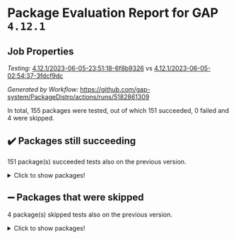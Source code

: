 # Package Evaluation Report for GAP `4.12.1`

## Job Properties

*Testing:* [4.12.1/2023-06-05-23:51:18-6f8b9326](https://github.com/gap-system/PackageDistro/blob/data/reports/4.12.1/2023-06-05-23:51:18-6f8b9326) vs [4.12.1/2023-06-05-02:54:37-3fdcf9dc](https://github.com/gap-system/PackageDistro/blob/data/reports/4.12.1/2023-06-05-02:54:37-3fdcf9dc)

*Generated by Workflow:* https://github.com/gap-system/PackageDistro/actions/runs/5182861309

In total, 155 packages were tested, out of which 151 succeeded, 0 failed and 4 were skipped.

## :heavy_check_mark: Packages still succeeding

151 package(s) succeeded tests also on the previous version.
<details><summary>Click to show packages!</summary>

- 4ti2interface 2023.02-04 [(success)](https://github.com/gap-system/PackageDistro/actions/runs/5182861309/jobs/9340234764)
- ace 5.6.2 [(success)](https://github.com/gap-system/PackageDistro/actions/runs/5182861309/jobs/9340234845)
- aclib 1.3.2 [(success)](https://github.com/gap-system/PackageDistro/actions/runs/5182861309/jobs/9340234907)
- agt 0.3.1 [(success)](https://github.com/gap-system/PackageDistro/actions/runs/5182861309/jobs/9340234980)
- alnuth 3.2.1 [(success)](https://github.com/gap-system/PackageDistro/actions/runs/5182861309/jobs/9340235038)
- anupq 3.3.0 [(success)](https://github.com/gap-system/PackageDistro/actions/runs/5182861309/jobs/9340235109)
- atlasrep 2.1.6 [(success)](https://github.com/gap-system/PackageDistro/actions/runs/5182861309/jobs/9340235169)
- autodoc 2022.10.20 [(success)](https://github.com/gap-system/PackageDistro/actions/runs/5182861309/jobs/9340235225)
- automata 1.15 [(success)](https://github.com/gap-system/PackageDistro/actions/runs/5182861309/jobs/9340235286)
- automgrp 1.3.2 [(success)](https://github.com/gap-system/PackageDistro/actions/runs/5182861309/jobs/9340235354)
- autpgrp 1.11 [(success)](https://github.com/gap-system/PackageDistro/actions/runs/5182861309/jobs/9340235427)
- cap 2023.05-12 [(success)](https://github.com/gap-system/PackageDistro/actions/runs/5182861309/jobs/9340235503)
- caratinterface 2.3.5 [(success)](https://github.com/gap-system/PackageDistro/actions/runs/5182861309/jobs/9340235569)
- cddinterface 2022.11.01 [(success)](https://github.com/gap-system/PackageDistro/actions/runs/5182861309/jobs/9340235635)
- circle 1.6.6 [(success)](https://github.com/gap-system/PackageDistro/actions/runs/5182861309/jobs/9340235718)
- classicpres 1.22 [(success)](https://github.com/gap-system/PackageDistro/actions/runs/5182861309/jobs/9340235811)
- cohomolo 1.6.11 [(success)](https://github.com/gap-system/PackageDistro/actions/runs/5182861309/jobs/9340235887)
- congruence 1.2.5 [(success)](https://github.com/gap-system/PackageDistro/actions/runs/5182861309/jobs/9340235948)
- corelg 1.56 [(success)](https://github.com/gap-system/PackageDistro/actions/runs/5182861309/jobs/9340236003)
- crime 1.6 [(success)](https://github.com/gap-system/PackageDistro/actions/runs/5182861309/jobs/9340236061)
- crisp 1.4.6 [(success)](https://github.com/gap-system/PackageDistro/actions/runs/5182861309/jobs/9340236123)
- crypting 0.10.4 [(success)](https://github.com/gap-system/PackageDistro/actions/runs/5182861309/jobs/9340236187)
- cryst 4.1.26 [(success)](https://github.com/gap-system/PackageDistro/actions/runs/5182861309/jobs/9340236255)
- crystcat 1.1.10 [(success)](https://github.com/gap-system/PackageDistro/actions/runs/5182861309/jobs/9340236327)
- ctbllib 1.3.6 [(success)](https://github.com/gap-system/PackageDistro/actions/runs/5182861309/jobs/9340236394)
- cubefree 1.19 [(success)](https://github.com/gap-system/PackageDistro/actions/runs/5182861309/jobs/9340236455)
- curlinterface 2.3.2 [(success)](https://github.com/gap-system/PackageDistro/actions/runs/5182861309/jobs/9340236518)
- cvec 2.8.1 [(success)](https://github.com/gap-system/PackageDistro/actions/runs/5182861309/jobs/9340236589)
- datastructures 0.3.0 [(success)](https://github.com/gap-system/PackageDistro/actions/runs/5182861309/jobs/9340236653)
- deepthought 1.0.6 [(success)](https://github.com/gap-system/PackageDistro/actions/runs/5182861309/jobs/9340236780)
- design 1.8 [(success)](https://github.com/gap-system/PackageDistro/actions/runs/5182861309/jobs/9340236874)
- difsets 2.3.1 [(success)](https://github.com/gap-system/PackageDistro/actions/runs/5182861309/jobs/9340236948)
- digraphs 1.6.2 [(success)](https://github.com/gap-system/PackageDistro/actions/runs/5182861309/jobs/9340237020)
- edim 1.3.7 [(success)](https://github.com/gap-system/PackageDistro/actions/runs/5182861309/jobs/9340237092)
- example 4.3.4 [(success)](https://github.com/gap-system/PackageDistro/actions/runs/5182861309/jobs/9340237168)
- examplesforhomalg 2023.02-04 [(success)](https://github.com/gap-system/PackageDistro/actions/runs/5182861309/jobs/9340237257)
- factint 1.6.3 [(success)](https://github.com/gap-system/PackageDistro/actions/runs/5182861309/jobs/9340237349)
- ferret 1.0.9 [(success)](https://github.com/gap-system/PackageDistro/actions/runs/5182861309/jobs/9340237445)
- fga 1.5.0 [(success)](https://github.com/gap-system/PackageDistro/actions/runs/5182861309/jobs/9340237522)
- fining 1.5.5 [(success)](https://github.com/gap-system/PackageDistro/actions/runs/5182861309/jobs/9340237598)
- float 1.0.3 [(success)](https://github.com/gap-system/PackageDistro/actions/runs/5182861309/jobs/9340237671)
- format 1.4.3 [(success)](https://github.com/gap-system/PackageDistro/actions/runs/5182861309/jobs/9340237758)
- forms 1.2.9 [(success)](https://github.com/gap-system/PackageDistro/actions/runs/5182861309/jobs/9340237883)
- fplsa 1.2.6 [(success)](https://github.com/gap-system/PackageDistro/actions/runs/5182861309/jobs/9340237958)
- fr 2.4.12 [(success)](https://github.com/gap-system/PackageDistro/actions/runs/5182861309/jobs/9340238033)
- francy 2.0.3 [(success)](https://github.com/gap-system/PackageDistro/actions/runs/5182861309/jobs/9340238106)
- fwtree 1.3 [(success)](https://github.com/gap-system/PackageDistro/actions/runs/5182861309/jobs/9340238208)
- gapdoc 1.6.6 [(success)](https://github.com/gap-system/PackageDistro/actions/runs/5182861309/jobs/9340238331)
- gauss 2023.02-04 [(success)](https://github.com/gap-system/PackageDistro/actions/runs/5182861309/jobs/9340238428)
- gaussforhomalg 2023.02-04 [(success)](https://github.com/gap-system/PackageDistro/actions/runs/5182861309/jobs/9340238504)
- gbnp 1.0.5 [(success)](https://github.com/gap-system/PackageDistro/actions/runs/5182861309/jobs/9340238580)
- generalizedmorphismsforcap 2023.03-01 [(success)](https://github.com/gap-system/PackageDistro/actions/runs/5182861309/jobs/9340238665)
- genss 1.6.8 [(success)](https://github.com/gap-system/PackageDistro/actions/runs/5182861309/jobs/9340238778)
- gradedmodules 2023.02-04 [(success)](https://github.com/gap-system/PackageDistro/actions/runs/5182861309/jobs/9340238897)
- gradedringforhomalg 2023.02-04 [(success)](https://github.com/gap-system/PackageDistro/actions/runs/5182861309/jobs/9340239023)
- grape 4.9.0 [(success)](https://github.com/gap-system/PackageDistro/actions/runs/5182861309/jobs/9340239099)
- groupoids 1.73 [(success)](https://github.com/gap-system/PackageDistro/actions/runs/5182861309/jobs/9340239182)
- grpconst 2.6.4 [(success)](https://github.com/gap-system/PackageDistro/actions/runs/5182861309/jobs/9340239261)
- guarana 0.96.3 [(success)](https://github.com/gap-system/PackageDistro/actions/runs/5182861309/jobs/9340239333)
- guava 3.18 [(success)](https://github.com/gap-system/PackageDistro/actions/runs/5182861309/jobs/9340239417)
- hap 1.56 [(success)](https://github.com/gap-system/PackageDistro/actions/runs/5182861309/jobs/9340239486)
- hapcryst 0.1.15 [(success)](https://github.com/gap-system/PackageDistro/actions/runs/5182861309/jobs/9340239538)
- hecke 1.5.3 [(success)](https://github.com/gap-system/PackageDistro/actions/runs/5182861309/jobs/9340239609)
- help 3.5 [(success)](https://github.com/gap-system/PackageDistro/actions/runs/5182861309/jobs/9340239682)
- homalg 2023.02-05 [(success)](https://github.com/gap-system/PackageDistro/actions/runs/5182861309/jobs/9340239747)
- homalgtocas 2023.02-04 [(success)](https://github.com/gap-system/PackageDistro/actions/runs/5182861309/jobs/9340239842)
- idrel 2.45 [(success)](https://github.com/gap-system/PackageDistro/actions/runs/5182861309/jobs/9340239922)
- images 1.3.1 [(success)](https://github.com/gap-system/PackageDistro/actions/runs/5182861309/jobs/9340240001)
- intpic 0.3.0 [(success)](https://github.com/gap-system/PackageDistro/actions/runs/5182861309/jobs/9340240078)
- io 4.8.1 [(success)](https://github.com/gap-system/PackageDistro/actions/runs/5182861309/jobs/9340240150)
- io_forhomalg 2023.02-04 [(success)](https://github.com/gap-system/PackageDistro/actions/runs/5182861309/jobs/9340240237)
- irredsol 1.4.4 [(success)](https://github.com/gap-system/PackageDistro/actions/runs/5182861309/jobs/9340240302)
- json 2.1.1 [(success)](https://github.com/gap-system/PackageDistro/actions/runs/5182861309/jobs/9340240397)
- jupyterkernel 1.5.0 [(success)](https://github.com/gap-system/PackageDistro/actions/runs/5182861309/jobs/9340240503)
- jupyterviz 1.5.6 [(success)](https://github.com/gap-system/PackageDistro/actions/runs/5182861309/jobs/9340240590)
- kan 1.35 [(success)](https://github.com/gap-system/PackageDistro/actions/runs/5182861309/jobs/9340240663)
- kbmag 1.5.11 [(success)](https://github.com/gap-system/PackageDistro/actions/runs/5182861309/jobs/9340240725)
- laguna 3.9.6 [(success)](https://github.com/gap-system/PackageDistro/actions/runs/5182861309/jobs/9340240782)
- liealgdb 2.2.1 [(success)](https://github.com/gap-system/PackageDistro/actions/runs/5182861309/jobs/9340240839)
- liepring 2.8 [(success)](https://github.com/gap-system/PackageDistro/actions/runs/5182861309/jobs/9340240879)
- liering 2.4.2 [(success)](https://github.com/gap-system/PackageDistro/actions/runs/5182861309/jobs/9340240949)
- linearalgebraforcap 2023.06-01 [(success)](https://github.com/gap-system/PackageDistro/actions/runs/5182861309/jobs/9340241038)
- localizeringforhomalg 2023.02-04 [(success)](https://github.com/gap-system/PackageDistro/actions/runs/5182861309/jobs/9340241090)
- loops 3.4.3 [(success)](https://github.com/gap-system/PackageDistro/actions/runs/5182861309/jobs/9340241151)
- lpres 1.0.3 [(success)](https://github.com/gap-system/PackageDistro/actions/runs/5182861309/jobs/9340241207)
- majoranaalgebras 1.5.1 [(success)](https://github.com/gap-system/PackageDistro/actions/runs/5182861309/jobs/9340241263)
- mapclass 1.4.6 [(success)](https://github.com/gap-system/PackageDistro/actions/runs/5182861309/jobs/9340241314)
- matgrp 0.70 [(success)](https://github.com/gap-system/PackageDistro/actions/runs/5182861309/jobs/9340241375)
- matricesforhomalg 2023.02-04 [(success)](https://github.com/gap-system/PackageDistro/actions/runs/5182861309/jobs/9340241433)
- modisom 2.5.4 [(success)](https://github.com/gap-system/PackageDistro/actions/runs/5182861309/jobs/9340241491)
- modulepresentationsforcap 2023.06-01 [(success)](https://github.com/gap-system/PackageDistro/actions/runs/5182861309/jobs/9340241547)
- modules 2023.02-04 [(success)](https://github.com/gap-system/PackageDistro/actions/runs/5182861309/jobs/9340241597)
- monoidalcategories 2023.05-03 [(success)](https://github.com/gap-system/PackageDistro/actions/runs/5182861309/jobs/9340241647)
- nconvex 2022.09-01 [(success)](https://github.com/gap-system/PackageDistro/actions/runs/5182861309/jobs/9340241696)
- nilmat 1.4.2 [(success)](https://github.com/gap-system/PackageDistro/actions/runs/5182861309/jobs/9340241754)
- nock 1.5 [(success)](https://github.com/gap-system/PackageDistro/actions/runs/5182861309/jobs/9340241798)
- normalizinterface 1.3.6 [(success)](https://github.com/gap-system/PackageDistro/actions/runs/5182861309/jobs/9340241847)
- nq 2.5.10 [(success)](https://github.com/gap-system/PackageDistro/actions/runs/5182861309/jobs/9340241892)
- numericalsgps 1.3.1 [(success)](https://github.com/gap-system/PackageDistro/actions/runs/5182861309/jobs/9340241943)
- openmath 11.5.3 [(success)](https://github.com/gap-system/PackageDistro/actions/runs/5182861309/jobs/9340241991)
- orb 4.9.0 [(success)](https://github.com/gap-system/PackageDistro/actions/runs/5182861309/jobs/9340242049)
- packagemanager 1.4.1 [(success)](https://github.com/gap-system/PackageDistro/actions/runs/5182861309/jobs/9340242100)
- patternclass 2.4.3 [(success)](https://github.com/gap-system/PackageDistro/actions/runs/5182861309/jobs/9340242155)
- permut 2.0.4 [(success)](https://github.com/gap-system/PackageDistro/actions/runs/5182861309/jobs/9340242207)
- polenta 1.3.10 [(success)](https://github.com/gap-system/PackageDistro/actions/runs/5182861309/jobs/9340242261)
- polymaking 0.8.6 [(success)](https://github.com/gap-system/PackageDistro/actions/runs/5182861309/jobs/9340242316)
- primgrp 3.4.4 [(success)](https://github.com/gap-system/PackageDistro/actions/runs/5182861309/jobs/9340242359)
- profiling 2.5.2 [(success)](https://github.com/gap-system/PackageDistro/actions/runs/5182861309/jobs/9340242415)
- qpa 1.34 [(success)](https://github.com/gap-system/PackageDistro/actions/runs/5182861309/jobs/9340242462)
- quagroup 1.8.3 [(success)](https://github.com/gap-system/PackageDistro/actions/runs/5182861309/jobs/9340242519)
- radiroot 2.9 [(success)](https://github.com/gap-system/PackageDistro/actions/runs/5182861309/jobs/9340242567)
- rcwa 4.7.1 [(success)](https://github.com/gap-system/PackageDistro/actions/runs/5182861309/jobs/9340242618)
- rds 1.8 [(success)](https://github.com/gap-system/PackageDistro/actions/runs/5182861309/jobs/9340242684)
- recog 1.4.2 [(success)](https://github.com/gap-system/PackageDistro/actions/runs/5182861309/jobs/9340242750)
- repndecomp 1.3.0 [(success)](https://github.com/gap-system/PackageDistro/actions/runs/5182861309/jobs/9340242816)
- repsn 3.1.1 [(success)](https://github.com/gap-system/PackageDistro/actions/runs/5182861309/jobs/9340242887)
- resclasses 4.7.3 [(success)](https://github.com/gap-system/PackageDistro/actions/runs/5182861309/jobs/9340242975)
- ringsforhomalg 2023.02-05 [(success)](https://github.com/gap-system/PackageDistro/actions/runs/5182861309/jobs/9340243046)
- sco 2023.02-04 [(success)](https://github.com/gap-system/PackageDistro/actions/runs/5182861309/jobs/9340243123)
- scscp 2.4.1 [(success)](https://github.com/gap-system/PackageDistro/actions/runs/5182861309/jobs/9340243189)
- semigroups 5.2.1 [(success)](https://github.com/gap-system/PackageDistro/actions/runs/5182861309/jobs/9340243249)
- sglppow 2.3 [(success)](https://github.com/gap-system/PackageDistro/actions/runs/5182861309/jobs/9340243318)
- sgpviz 0.999.5 [(success)](https://github.com/gap-system/PackageDistro/actions/runs/5182861309/jobs/9340243394)
- simpcomp 2.1.14 [(success)](https://github.com/gap-system/PackageDistro/actions/runs/5182861309/jobs/9340243475)
- singular 2023.02.09 [(success)](https://github.com/gap-system/PackageDistro/actions/runs/5182861309/jobs/9340243529)
- sl2reps 1.1 [(success)](https://github.com/gap-system/PackageDistro/actions/runs/5182861309/jobs/9340243608)
- sla 1.5.3 [(success)](https://github.com/gap-system/PackageDistro/actions/runs/5182861309/jobs/9340243657)
- smallgrp 1.5.3 [(success)](https://github.com/gap-system/PackageDistro/actions/runs/5182861309/jobs/9340243745)
- smallsemi 0.6.13 [(success)](https://github.com/gap-system/PackageDistro/actions/runs/5182861309/jobs/9340243825)
- sonata 2.9.6 [(success)](https://github.com/gap-system/PackageDistro/actions/runs/5182861309/jobs/9340243908)
- sophus 1.27 [(success)](https://github.com/gap-system/PackageDistro/actions/runs/5182861309/jobs/9340243972)
- spinsym 1.5.2 [(success)](https://github.com/gap-system/PackageDistro/actions/runs/5182861309/jobs/9340244015)
- standardff 0.9.4 [(success)](https://github.com/gap-system/PackageDistro/actions/runs/5182861309/jobs/9340244066)
- symbcompcc 1.3.2 [(success)](https://github.com/gap-system/PackageDistro/actions/runs/5182861309/jobs/9340244119)
- thelma 1.3 [(success)](https://github.com/gap-system/PackageDistro/actions/runs/5182861309/jobs/9340244178)
- tomlib 1.2.9 [(success)](https://github.com/gap-system/PackageDistro/actions/runs/5182861309/jobs/9340244243)
- toolsforhomalg 2023.05-01 [(success)](https://github.com/gap-system/PackageDistro/actions/runs/5182861309/jobs/9340244301)
- toric 1.9.5 [(success)](https://github.com/gap-system/PackageDistro/actions/runs/5182861309/jobs/9340244369)
- toricvarieties 2022.07.13 [(success)](https://github.com/gap-system/PackageDistro/actions/runs/5182861309/jobs/9340244449)
- transgrp 3.6.4 [(success)](https://github.com/gap-system/PackageDistro/actions/runs/5182861309/jobs/9340244524)
- ugaly 4.0.3 [(success)](https://github.com/gap-system/PackageDistro/actions/runs/5182861309/jobs/9340244583)
- unipot 1.5 [(success)](https://github.com/gap-system/PackageDistro/actions/runs/5182861309/jobs/9340244641)
- unitlib 4.2.0 [(success)](https://github.com/gap-system/PackageDistro/actions/runs/5182861309/jobs/9340244715)
- utils 0.82 [(success)](https://github.com/gap-system/PackageDistro/actions/runs/5182861309/jobs/9340244779)
- uuid 0.7 [(success)](https://github.com/gap-system/PackageDistro/actions/runs/5182861309/jobs/9340244843)
- walrus 0.9991 [(success)](https://github.com/gap-system/PackageDistro/actions/runs/5182861309/jobs/9340244917)
- wedderga 4.10.4 [(success)](https://github.com/gap-system/PackageDistro/actions/runs/5182861309/jobs/9340244970)
- xmod 2.91 [(success)](https://github.com/gap-system/PackageDistro/actions/runs/5182861309/jobs/9340245033)
- xmodalg 1.23 [(success)](https://github.com/gap-system/PackageDistro/actions/runs/5182861309/jobs/9340245088)
- yangbaxter 0.10.3 [(success)](https://github.com/gap-system/PackageDistro/actions/runs/5182861309/jobs/9340245143)
- zeromqinterface 0.14 [(success)](https://github.com/gap-system/PackageDistro/actions/runs/5182861309/jobs/9340245208)
</details>

## :heavy_minus_sign: Packages that were skipped

4 package(s) skipped tests also on the previous version.
<details><summary>Click to show packages!</summary>

- browse 1.8.21 [(skipped)](https://github.com/gap-system/PackageDistro/actions/runs/5182861309/jobs/9340100959)
- itc 1.5.1 [(skipped)](https://github.com/gap-system/PackageDistro/actions/runs/5182861309/jobs/9340100959)
- polycyclic 2.16 [(skipped)](https://github.com/gap-system/PackageDistro/actions/runs/5182861309/jobs/9340100959)
- xgap 4.31 [(skipped)](https://github.com/gap-system/PackageDistro/actions/runs/5182861309/jobs/9340100959)
</details>

